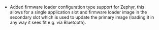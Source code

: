 - Added firmware loader configuration type support for Zephyr, this
  allows for a single application slot and firmware loader image in
  the secondary slot which is used to update the primary image
  (loading it in any way it sees fit e.g. via Bluetooth).
